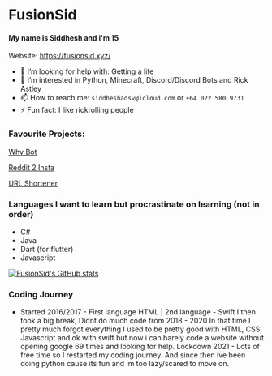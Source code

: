 # FusionSid

#### My name is Siddhesh and i'm 15

Website: https://fusionsid.xyz/

- 🤔 I’m looking for help with: Getting a life
- 👀 I’m interested in Python, Minecraft, Discord/Discord Bots and Rick Astley
- 📫 How to reach me: ```siddheshadsv@icloud.com``` or ```+64 022 580 9731```
- ⚡ Fun fact: I like rickrolling people

### Favourite Projects:
[Why Bot](https://github.com/FusionSid/Why-Bot)

[Reddit 2 Insta](https://github.com/FusionSid/Reddit2Insta-Meme-Uploader)

[URL Shortener](https://github.com/FusionSid/Url-Shortner-App)

### Languages I want to learn but procrastinate on learning (not in order)
- C#
- Java
- Dart (for flutter)
- Javascript

[![FusionSid's GitHub stats](https://github-readme-stats.vercel.app/api?username=FusionSid)](https://github.com/anuraghazra/github-readme-stats)

### Coding Journey
- Started 2016/2017 - First language HTML | 2nd language - Swift
I then took a big break, Didnt do much code from 2018 - 2020
In that time I pretty much forgot everything
I used to be pretty good with HTML, CSS, Javascript and ok with swift but now i can barely code a website without opening google 69 times and looking for help.
Lockdown 2021 - Lots of free time so I restarted my coding journey.
And since then ive been doing python cause its fun and im too lazy/scared to move on.
